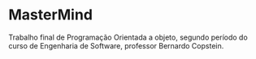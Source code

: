 # MasterMind
Trabalho final de Programação Orientada a objeto, segundo período do curso de Engenharia de Software, professor Bernardo Copstein.
